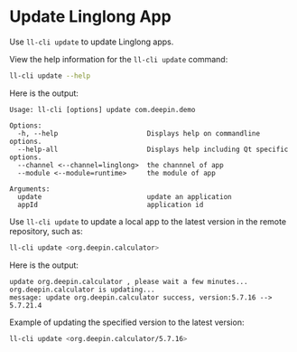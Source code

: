 # Update Linglong App

Use `ll-cli update` to update Linglong apps.

View the help information for the `ll-cli update` command:

```bash
ll-cli update --help
```

Here is the output:

```text
Usage: ll-cli [options] update com.deepin.demo

Options:
  -h, --help                      Displays help on commandline options.
  --help-all                      Displays help including Qt specific options.
  --channel <--channel=linglong>  the channnel of app
  --module <--module=runtime>     the module of app

Arguments:
  update                          update an application
  appId                           application id
```

Use `ll-cli update` to update a local app to the latest version in the remote repository, such as:

```bash
ll-cli update <org.deepin.calculator>
```

Here is the output:

```text
update org.deepin.calculator , please wait a few minutes...
org.deepin.calculator is updating...
message: update org.deepin.calculator success, version:5.7.16 --> 5.7.21.4
```

Example of updating the specified version to the latest version:

```bash
ll-cli update <org.deepin.calculator/5.7.16>
```
